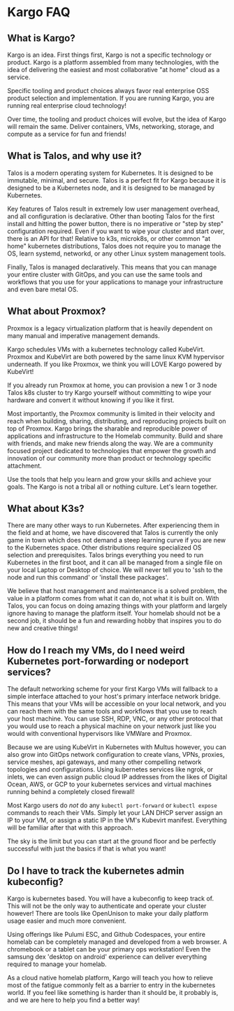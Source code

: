 # Kargo FAQ

## What is Kargo?

Kargo is an idea. First things first, Kargo is not a specific technology or product. Kargo is a platform assembled from many technologies, with the idea of delivering the easiest and most collaborative "at home" cloud as a service.

Specific tooling and product choices always favor real enterprise OSS product selection and implementation. If you are running Kargo, you are running real enterprise cloud technology!

Over time, the tooling and product choices will evolve, but the idea of Kargo will remain the same. Deliver containers, VMs, networking, storage, and compute as a service for fun and friends!

## What is Talos, and why use it?

Talos is a modern operating system for Kubernetes. It is designed to be immutable, minimal, and secure. Talos is a perfect fit for Kargo because it is designed to be a Kubernetes node, and it is designed to be managed by Kubernetes.

Key features of Talos result in extremely low user management overhead, and all configuration is declarative. Other than booting Talos for the first install and hitting the power button, there is no imperative or "step by step" configuration required. Even if you want to wipe your cluster and start over, there is an API for that! Relative to k3s, microk8s, or other common "at home" kubernetes distributions, Talos does not require you to manage the OS, learn systemd, networkd, or any other Linux system management tools.

Finally, Talos is managed declaratively. This means that you can manage your entire cluster with GitOps, and you can use the same tools and workflows that you use for your applications to manage your infrastructure and even bare metal OS.

## What about Proxmox?

Proxmox is a legacy virtualization platform that is heavily dependent on many manual and imperative management demands.

Kargo schedules VMs with a kubernetes technology called KubeVirt. Proxmox and KubeVirt are both powered by the same linux KVM hypervisor underneath. If you like Proxmox, we think you will LOVE Kargo powered by KubeVirt!

If you already run Proxmox at home, you can provision a new 1 or 3 node Talos k8s cluster to try Kargo yourself without committing to wipe your hardware and convert it without knowing if you like it first.

Most importantly, the Proxmox community is limited in their velocity and reach when building, sharing, distributing, and reproducing projects built on top of Proxmox. Kargo brings the sharable and reproducible power of applications and infrastructure to the Homelab community. Build and share with friends, and make new friends along the way. We are a community focused project dedicated to technologies that empower the growth and innovation of our community more than product or technology specific attachment.

Use the tools that help you learn and grow your skills and achieve your goals. The Kargo is not a tribal all or nothing culture. Let's learn together.

## What about K3s?

There are many other ways to run Kubernetes. After experiencing them in the field and at home, we have discovered that Talos is currently the only game in town which does not demand a steep learning curve if you are new to the Kubernetes space. Other distributions require specialized OS selection and prerequisites. Talos brings everything you need to run Kubernetes in the first boot, and it can all be managed from a single file on your local Laptop or Desktop of choice. We will never tell you to 'ssh to the node and run this command' or 'install these packages'.

We believe that host management and maintenance is a solved problem, the value in a platform comes from what it can do, not what it is built on. With Talos, you can focus on doing amazing things with your platform and largely ignore having to manage the platform itself. Your homelab should not be a second job, it should be a fun and rewarding hobby that inspires you to do new and creative things!

## How do I reach my VMs, do I need weird Kubernetes port-forwarding or nodeport services?

The default networking scheme for your first Kargo VMs will fallback to a simple interface attached to your host's primary interface network bridge. This means that your VMs will be accessible on your local network, and you can reach them with the same tools and workflows that you use to reach your host machine. You can use SSH, RDP, VNC, or any other protocol that you would use to reach a physical machine on your network just like you would with conventional hypervisors like VMWare and Proxmox.

Because we are using KubeVirt in Kubernetes with Multus however, you can also grow into GitOps network configuration to create vlans, VPNs, proxies, service meshes, api gateways, and many other compelling network topologies and configurations. Using kubernetes services like ngrok, or inlets, we can even assign public cloud IP addresses from the likes of Digital Ocean, AWS, or GCP to your kubernetes services and virtual machines running behind a completely closed firewall!

Most Kargo users do *not* do any `kubectl port-forward` or `kubectl expose` commands to reach their VMs. Simply let your LAN DHCP server assign an IP to your VM, or assign a static IP in the VM's Kubevirt manifest. Everything will be familiar after that with this approach.

The sky is the limit but you can start at the ground floor and be perfectly successful with just the basics if that is what you want!

## Do I have to track the kubernetes admin kubeconfig?

Kargo is kubernetes based. You will have a kubeconfig to keep track of. This will not be the only way to authenticate and operate your cluster however! There are tools like OpenUnison to make your daily platform usage easier and much more convenient.

Using offerings like Pulumi ESC, and Github Codespaces, your entire homelab can be completely managed and developed from a web browser. A chromebook or a tablet can be your primary ops workstation! Even the samsung dex 'desktop on android' experience can deliver everything required to manage your homelab.

As a cloud native homelab platform, Kargo will teach you how to relieve most of the fatigue commonly felt as a barrier to entry in the kubernetes world. If you feel like something is harder than it should be, it probably is, and we are here to help you find a better way!
